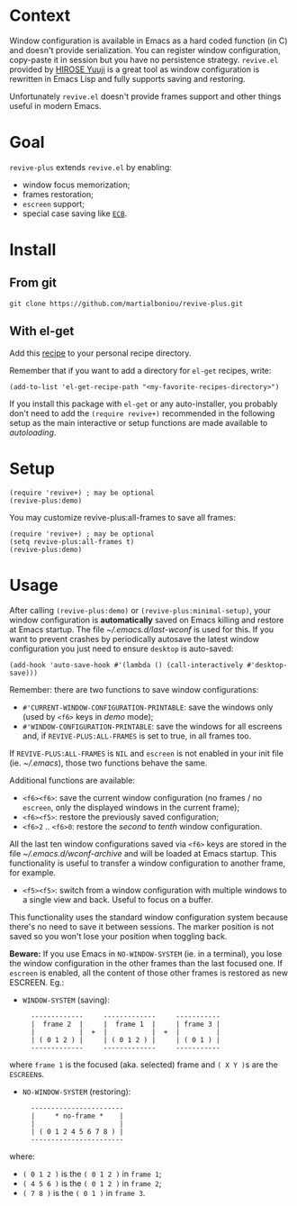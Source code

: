 Context
=======

Window configuration is available in Emacs as a hard coded function (in C) and doesn't provide serialization. You can register window configuration, copy-paste it in session but you have no persistence strategy. `revive.el` provided by [HIROSE Yuuji](http://www.gentei.org/~yuuji) is a great tool as window configuration is rewritten in Emacs Lisp and fully supports saving and restoring.

Unfortunately `revive.el` doesn't provide frames support and other things useful in modern Emacs.

Goal
====

`revive-plus` extends `revive.el` by enabling:

* window focus memorization;
* frames restoration;
* `escreen` support;
* special case saving like [`ECB`](http://ecb.sourceforge.net/).

Install
=======

From git
--------

    git clone https://github.com/martialboniou/revive-plus.git

With el-get
-----------

Add this [recipe](https://github.com/martialboniou/el-get/blob/master/recipes/revive-plus.rcp) to your personal recipe directory.

Remember that if you want to add a directory for `el-get` recipes, write:

    (add-to-list 'el-get-recipe-path "<my-favorite-recipes-directory>")

If you install this package with `el-get` or any auto-installer, you probably don't need to add the `(require revive+)` recommended in the following setup as the main interactive or setup functions are made available to *autoloading*.

Setup
=====

    (require 'revive+) ; may be optional
    (revive-plus:demo)

You may customize revive-plus:all-frames to save all frames:

    (require 'revive+) ; may be optional
    (setq revive-plus:all-frames t)
    (revive-plus:demo)

Usage
=====

After calling `(revive-plus:demo)` or `(revive-plus:minimal-setup)`,
your window configuration is **automatically** saved on Emacs killing
and restore at Emacs startup. The file *~/.emacs.d/last-wconf* is
used for this. If you want to prevent crashes by periodically
autosave the latest window configuration you just need to ensure
`desktop` is auto-saved:

    (add-hook 'auto-save-hook #'(lambda () (call-interactively #'desktop-save)))

Remember: there are two functions to save window configurations:

* `#'CURRENT-WINDOW-CONFIGURATION-PRINTABLE`: save the windows only (used by `<f6>` keys in *demo* mode);
* `#'WINDOW-CONFIGURATION-PRINTABLE`: save the windows for all escreens and, if `REVIVE-PLUS:ALL-FRAMES` is set to true, in all frames too.

If `REVIVE-PLUS:ALL-FRAMES` is `NIL` and `escreen` is not enabled in your
init file (ie. *~/.emacs*), those two functions behave the same.

Additional functions are available:

* `<f6><f6>`: save the current window configuration (no frames / no `escreen`, only the displayed windows in the current frame);
* `<f6><f5>`: restore the previously saved configuration;
* `<f6>2` .. `<f6>0`: restore the *second* to *tenth* window configuration.

All the last ten window configurations saved via `<f6>` keys are stored
in the file *~/.emacs.d/wconf-archive* and will be loaded at Emacs startup.
This functionality is useful to transfer a window configuration to another
frame, for example.

* `<f5><f5>`: switch from a window configuration with multiple windows to a single view and back. Useful to focus on a buffer.

This functionality uses the standard window configuration system because
there's no need to save it between sessions. The marker position is
not saved so you won't lose your position when toggling back.

**Beware:** If you use Emacs in `NO-WINDOW-SYSTEM` (ie. in a terminal), you
lose the window configuration in the other frames than the
last focused one. If `escreen` is enabled, all the content of
those other frames is restored as new ESCREEN. Eg.:

* `WINDOW-SYSTEM` (saving):

        -------------     -------------     -----------
        |  frame 2  |     |  frame 1  |     | frame 3 |
        |           |  +  |           |  +  |         |
        | ( 0 1 2 ) |     | ( 0 1 2 ) |     | ( 0 1 ) |
        -------------     -------------     -----------

where `frame 1` is the focused (aka. selected) frame and `( X Y )`s are the `ESCREEN`s.

* `NO-WINDOW-SYSTEM` (restoring):

        -----------------------
        |     * no-frame *    |
        |                     |
        | ( 0 1 2 4 5 6 7 8 ) |
        -----------------------

where:

* `( 0 1 2 )` is the `( 0 1 2 )` in `frame 1`;
* `( 4 5 6 )` is the `( 0 1 2 )` in `frame 2`;
* `( 7 8 )` is the `( 0 1 )` in `frame 3`.
